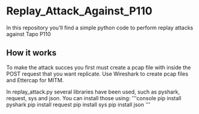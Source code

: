# Replay_Attack_Against_P110
In this repository you'll find a simple python code to perform replay attacks against Tapo P110

## How it works
To make the attack succes you first must create a pcap file with inside the POST request that you want replicate. Use Wireshark to create pcap files and Ettercap for MITM.

In replay_attack.py several libraries have been used, such as pyshark, request, sys and json. You can install those using:
'''console
   pip install pyshark
   pip install request
   pip install sys
   pip install json
'''

